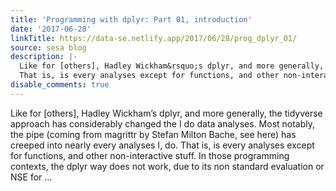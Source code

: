 ```yaml
---
title: 'Programming with dplyr: Part 01, introduction'
date: '2017-06-28'
linkTitle: https://data-se.netlify.app/2017/06/28/prog_dplyr_01/
source: sesa blog
description: |-
  Like for [others], Hadley Wickham&rsquo;s dplyr, and more generally, the tidyverse approach has considerably changed the I do data analyses. Most notably, the pipe (coming from magrittr by Stefan Milton Bache, see here) has creeped into nearly every analyses I, do.
  That is, is every analyses except for functions, and other non-interactive stuff. In those programming contexts, the dplyr way does not work, due to its non standard evaluation or NSE for ...
disable_comments: true
---
```

Like for [others], Hadley Wickham&rsquo;s dplyr, and more generally, the tidyverse approach has considerably changed the I do data analyses. Most notably, the pipe (coming from magrittr by Stefan Milton Bache, see here) has creeped into nearly every analyses I, do.
That is, is every analyses except for functions, and other non-interactive stuff. In those programming contexts, the dplyr way does not work, due to its non standard evaluation or NSE for ...